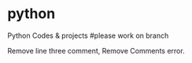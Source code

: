 # python
Python Codes &amp; projects 
#please work on branch

Remove line three comment, 
Remove Comments error.

